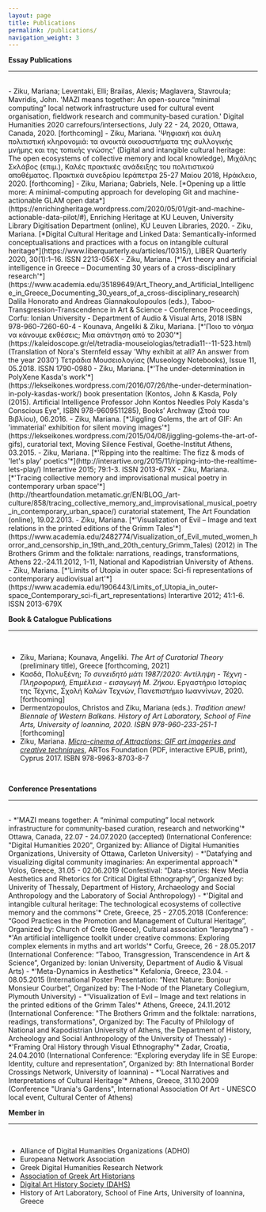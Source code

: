 ```yaml
---
layout: page
title: Publications
permalink: /publications/
navigation_weight: 3
---
```


**Essay Publications**

---
<br>
- Ziku, Mariana; Leventaki, Elli; Brailas, Alexis; Maglavera, Stavroula; Mavridis, John. 'MAZI means together: An open-source “minimal computing” local network infrastructure used for cultural event organisation, fieldwork research and community-based curation.' Digital Humanities 2020 carrefours/intersections, July 22 - 24, 2020, Ottawa, Canada, 2020. [forthcoming]
- Ziku, Mariana. 'Ψηφιακή και άυλη πολιτιστική κληρονομιά: τα ανοικτά οικοσυστήματα της συλλογικής μνήμης και της τοπικής γνώσης' (Digital and intangible cultural heritage: The open ecosystems of collective memory and local knowledge), Μιχάλης Σκλάβος (επιμ.), Καλές πρακτικές ανάδειξης του πολιτιστικού αποθέματος. Πρακτικά συνεδρίου Ιεράπετρα 25-27 Μαίου 2018, Ηράκλειο, 2020. [forthcoming]
- Ziku, Mariana; Gabriels, Nele. [*Opening up a little more: A minimal-computing approach for developing Git and machine-actionable GLAM open data*](https://enrichingheritage.wordpress.com/2020/05/01/git-and-machine-actionable-data-pilot/#), Enriching Heritage at KU Leuven, University Library Digitisation Department (online), KU Leuven Libraries, 2020.
- Ziku, Mariana. [*Digital Cultural Heritage and Linked Data: Semantically-informed conceptualisations and practices with a focus on intangible cultural heritage*](https://www.liberquarterly.eu/articles/10315/), LIBER Quarterly 2020, 30(1):1–16. ISSN 2213-056X
- Ziku, Mariana. [*'Art theory and artificial intelligence in Greece – Documenting 30 years of a cross-disciplinary research'*](https://www.academia.edu/35189649/Art_Theory_and_Artificial_Intelligence_in_Greece_Documenting_30_years_of_a_cross-disciplinary_research) Dalila Honorato and Andreas Giannakoulopoulos (eds.), Taboo-Transgression-Transcendence in Art & Science - Conference Proceedings, Corfu: Ionian University - Department of Audio & Visual Arts, 2018 ISBN 978-960-7260-60-4
- Kounava, Angeliki & Ziku, Mariana. [*'Ποιο το νόημα να κάνουμε εκθέσεις; Μια απάντηση από το 2030'*](https://kaleidoscope.gr/el/tetradia-mouseiologias/tetradia11--11-523.html) (Translation of Nora's Sternfeld essay 'Why exhibit at all? An answer from the year 2030')  
Τετράδια Μουσειολογίας (Museology Notebooks), Issue 11, 05.2018. ISSN 1790-0980
- Ziku, Mariana. [*'The under-determination in PolyXene Kasda's work'*](https://lekseikones.wordpress.com/2016/07/26/the-under-determination-in-poly-kasdas-work/) book presentation (Kontos, John & Kasda, Poly (2015). Artificial Intelligence Professor John Kontos Needles Poly Kasda's Conscious Eye", ISBN 978-9609511285), Books’ Archway (Στοά του Βιβλίου), 06.2016.
- Ziku, Mariana. [*'Jiggling Golems, the art of GIF: An 'immaterial' exhibition for silent moving images'*](https://lekseikones.wordpress.com/2015/04/08/jiggling-golems-the-art-of-gifs), curatorial text, Moving Silence Festival, Goethe-Institut Athens, 03.2015.
- Ziku, Mariana. [*'Ripping into the realtime: The fizz & mods of 'let's play' poetics'*](http://interartive.org/2015/11/ripping-into-the-realtime-lets-play/) Interartive 2015; 79:1-3. ISSN 2013-679X
- Ziku, Mariana. [*'Τracing collective memory and improvisational musical poetry in contemporary urban space'*](http://theartfoundation.metamatic.gr/EN/BLOG_/art-culture/858/tracing_collective_memory_and_improvisational_musical_poetry_in_contemporary_urban_space/) curatorial statement, The Art Foundation (online), 19.02.2013.
- Ziku, Mariana. [*'Visualization of Evil – Image and text relations in the printed editions of the Grimm Tales'*](https://www.academia.edu/2482774/Visualization_of_Evil_muted_women_horror_and_censorship_in_19th_and_20th_century_Grimm_Tales) (2012) in The Brothers Grimm and the folktale: narrations, readings, transformations, Athens 22.-24.11.2012, 1-11,  National and Kapodistrian University of Athens.
- Ziku, Mariana. [*'Limits of Utopia in outer space: Sci-fi representations of contemporary audiovisual art'*](https://www.academia.edu/1906443/Limits_of_Utopia_in_outer-space_Contemporary_sci-fi_art_representations) Interartive 2012; 41:1-6. ISSN 2013-679X
	
  <br>
  
**Book & Catalogue Publications**

---

<br>

- Ziku, Mariana; Kounava, Angeliki. *The Art of Curatorial Theory* (preliminary title), Greece [forthcoming, 2021]
- Κασδά, Πολυξένη; *Το συνειδητό μάτι 1987/2020: Αντίληψη - Τέχνη - Πληροφορική, Επιμέλεια - εισαγωγή Μ. Ζήκου*. Εργαστήριο Ιστορίας της Τέχνης, Σχολή Καλών Τεχνών, Πανεπιστήμιο Ιωαννίνων, 2020. [forthcoming]
- Dermentzopoulos, Christos and Ziku, Mariana (eds.). *Tradition anew! Biennale of Western Balkans. History of Art Laboratory, School of Fine Arts, University of Ioannina, 2020. ISBN 978-960-233-251-1* [forthcoming]
- Ziku, Mariana. [*Micro-cinema of Attractions: GIF art imageries and creative techniques*](https://drive.google.com/drive/folders/0B0UjNhiCkNpkN0pPU2ZVX3BzVFU), ARTos Foundation (PDF, interactive EPUB, print), Cyprus 2017. ISBN 978-9963-8703-8-7

<br>

**Conference Presentations**

---

<br>
- *'MAZI means together: A “minimal computing” local network infrastructure for community-based curation, research and networking'* Ottawa, Canada, 22.07 - 24.07.2020 (accepted) (International Conference: "Digital Humanities 2020", Organized by: Alliance of Digital Humanities Organizations, University of Ottawa, Carleton University)
- *'Datafying and visualizing digital community imaginaries: An experimental approach'* Volos, Greece, 31.05 - 02.06.2019 (Confestival: “Data-stories: New Media Aesthetics and Rhetorics for Critical Digital Ethnography”, Organized by: Univerity of Thessaly, Department of History, Archaeology and Social Anthropology and the Laboratory of Social Anthropology)
- *'Digital and intangible cultural heritage: The technological ecosystems of collective memory and the commons'* Crete, Greece, 25 - 27.05.2018 (Conference: “Good Practices in the Promotion and Management of Cultural Heritage”, Organized by: Church of Crete (Greece), Cultural association “Ierapytna”)
- *'An artificial intelligence toolkit under creative commons: Exploring complex elements in myths and art worlds'* Corfu, Greece, 26 - 28.05.2017 (International Conference: “Taboo, Transgression, Transcendence in Art & Science”, Organized by: Ionian University, Department of Audio & Visual Arts)
- *'Meta-Dynamics in Aesthetics'* Kefalonia, Greece, 23.04. - 08.05.2015 (International Poster Presentation: “Next Nature: Bonjour Monsieur Courbet”, Organized by: The I-Node of the Planetary Collegium, Plymouth University)
- *'Visualization of Evil – Image and text relations in the printed editions of the Grimm Tales'* Athens, Greece, 24.11.2012 (International Conference: "The Brothers Grimm and the folktale: narrations, readings, transformations", Organized by: The Faculty of Philology of National and Kapodistrian University of Athens, the Department of History, Archeology and Social Anthropology of the University of Thessaly)
- *'Framing Oral History through Visual Ethnography'* Zadar, Croatia, 24.04.2010 (International Conference: “Exploring everyday life in SE Europe: Identity, culture and representation”, Organized by: 8th International Border Crossings Network, University of Ioannina) 
- *'Local Narratives and Interpretations of Cultural Heritage'* Athens, Greece, 31.10.2009 (Conference "Urania's Gardens", International Association Of Art - UNESCO local event, Cultural Center of Athens)

<br>

**Member in** 

---  

<br/>

- Alliance of Digital Humanities Organizations (ADHO)
- Europeana Network Association
- Greek Digital Humanities Research Network  
- [Association of Greek Art Historians](https://eeit.org)
- [Digital Art History Society (DAHS)](https://digitalarthistorysociety.org)
- History of Art Laboratory, School of Fine Arts, University of Ioannina, Greece
